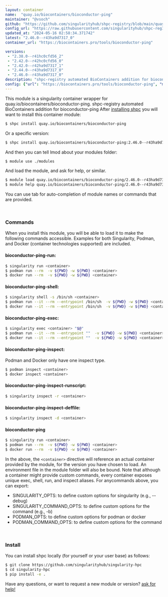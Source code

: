 ```yaml
---
layout: container
name:  "quay.io/biocontainers/bioconductor-ping"
maintainer: "@vsoch"
github: "https://github.com/singularityhub/shpc-registry/blob/main/quay.io/biocontainers/bioconductor-ping/container.yaml"
config_url: "https://raw.githubusercontent.com/singularityhub/shpc-registry/main/quay.io/biocontainers/bioconductor-ping/container.yaml"
updated_at: "2024-05-16 02:58:34.371742"
latest: "2.46.0--r43ha9d7317_0"
container_url: "https://biocontainers.pro/tools/bioconductor-ping"

versions:
 - "2.38.0--r41hc0cfd56_2"
 - "2.42.0--r42hc0cfd56_0"
 - "2.42.0--r42ha9d7317_1"
 - "2.44.0--r43ha9d7317_0"
 - "2.46.0--r43ha9d7317_0"
description: "shpc-registry automated BioContainers addition for bioconductor-ping"
config: {"url": "https://biocontainers.pro/tools/bioconductor-ping", "maintainer": "@vsoch", "description": "shpc-registry automated BioContainers addition for bioconductor-ping", "latest": {"2.46.0--r43ha9d7317_0": "sha256:ab1b542912bfd1cb4de61cd8e5e544fc4cc1a9bbeaaae82e2ca89329a3da70b6"}, "tags": {"2.38.0--r41hc0cfd56_2": "sha256:e775289ed6871fa41a2cb690d0a37a6ee1caaf17a537d5bc3c0cf2aab62e4a2a", "2.42.0--r42hc0cfd56_0": "sha256:05f7bee952e37ac03c1df68b8a9daa467f2601bfb8a7fa79062ce676ff92d435", "2.42.0--r42ha9d7317_1": "sha256:1ddcf8bce8d68fc0245d9e2a89b896e5b2bf2b6957fd706bd134cc31ab1cbf9b", "2.44.0--r43ha9d7317_0": "sha256:57c35fec3256719b40bcb983c75f61611f3aa2b95ec5feb95e92099c404aaf54", "2.46.0--r43ha9d7317_0": "sha256:ab1b542912bfd1cb4de61cd8e5e544fc4cc1a9bbeaaae82e2ca89329a3da70b6"}, "docker": "quay.io/biocontainers/bioconductor-ping"}
---
```


This module is a singularity container wrapper for quay.io/biocontainers/bioconductor-ping.
shpc-registry automated BioContainers addition for bioconductor-ping
After [installing shpc](#install) you will want to install this container module:


```bash
$ shpc install quay.io/biocontainers/bioconductor-ping
```

Or a specific version:

```bash
$ shpc install quay.io/biocontainers/bioconductor-ping:2.46.0--r43ha9d7317_0
```

And then you can tell lmod about your modules folder:

```bash
$ module use ./modules
```

And load the module, and ask for help, or similar.

```bash
$ module load quay.io/biocontainers/bioconductor-ping/2.46.0--r43ha9d7317_0
$ module help quay.io/biocontainers/bioconductor-ping/2.46.0--r43ha9d7317_0
```

You can use tab for auto-completion of module names or commands that are provided.

<br>

### Commands

When you install this module, you will be able to load it to make the following commands accessible.
Examples for both Singularity, Podman, and Docker (container technologies supported) are included.

#### bioconductor-ping-run:

```bash
$ singularity run <container>
$ podman run --rm  -v ${PWD} -w ${PWD} <container>
$ docker run --rm  -v ${PWD} -w ${PWD} <container>
```

#### bioconductor-ping-shell:

```bash
$ singularity shell -s /bin/sh <container>
$ podman run --it --rm --entrypoint /bin/sh  -v ${PWD} -w ${PWD} <container>
$ docker run --it --rm --entrypoint /bin/sh  -v ${PWD} -w ${PWD} <container>
```

#### bioconductor-ping-exec:

```bash
$ singularity exec <container> "$@"
$ podman run --it --rm --entrypoint ""  -v ${PWD} -w ${PWD} <container> "$@"
$ docker run --it --rm --entrypoint ""  -v ${PWD} -w ${PWD} <container> "$@"
```

#### bioconductor-ping-inspect:

Podman and Docker only have one inspect type.

```bash
$ podman inspect <container>
$ docker inspect <container>
```

#### bioconductor-ping-inspect-runscript:

```bash
$ singularity inspect -r <container>
```

#### bioconductor-ping-inspect-deffile:

```bash
$ singularity inspect -d <container>
```



#### bioconductor-ping

```bash
$ singularity run <container>
$ podman run --rm  -v ${PWD} -w ${PWD} <container>
$ docker run --rm  -v ${PWD} -w ${PWD} <container>
```


In the above, the `<container>` directive will reference an actual container provided
by the module, for the version you have chosen to load. An environment file in the
module folder will also be bound. Note that although a container
might provide custom commands, every container exposes unique exec, shell, run, and
inspect aliases. For anycommands above, you can export:

 - SINGULARITY_OPTS: to define custom options for singularity (e.g., --debug)
 - SINGULARITY_COMMAND_OPTS: to define custom options for the command (e.g., -b)
 - PODMAN_OPTS: to define custom options for podman or docker
 - PODMAN_COMMAND_OPTS: to define custom options for the command

<br>

### Install

You can install shpc locally (for yourself or your user base) as follows:

```bash
$ git clone https://github.com/singularityhub/singularity-hpc
$ cd singularity-hpc
$ pip install -e .
```

Have any questions, or want to request a new module or version? [ask for help!](https://github.com/singularityhub/singularity-hpc/issues)